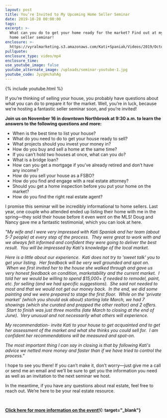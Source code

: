 ```yaml
---
layout: post
title: You’re Invited to My Upcoming Home Seller Seminar
date: 2019-10-28 00:00:00
tags:
excerpt: >-
  What can you do to get your home ready for the market? Find out at my upcoming
  home seller seminar!
enclosure: >-
  https://vyralmarketing.s3.amazonaws.com/Kati+Spaniak/Videos/2019/October/Youre+Invited+to+My+Upcoming+Home+Seller+Seminar.mp4
pullquote:
enclosure_type: video/mp4
enclosure_time:
use_youtube_image: false
youtube_alternate_image: /uploads/seminar-youtube-1.jpg
youtube_code: JyzgHchahAg
---
```


{% include youtube.html %}

If you’re thinking of selling your house, you probably have questions about what you can do to prepare it for the market. Well, you’re in luck, because we’re hosting a fantastic seller seminar soon, and you’re invited\!

**Join us on November 16 in downtown Northbrook at 9:30 a.m. to learn the answers to the following questions and more:**

* When is the best time to list your house?
* What do you need to do to get your house ready to sell?
* What projects should you invest your money in?
* How do you buy and sell a home at the same time?
* If you can’t hold two houses at once, what can you do?
* What is a bridge loan?
* How can you get a mortgage if you’ve already retired and don’t have any income?
* How do you sell your house as a FSBO?
* How do you find and engage with a real estate attorney?
* Should you get a home inspection before you put your home on the market?
* How do you find the right real estate agent?

I promise this seminar will be incredibly informational to home sellers. Last year, one couple who attended ended up listing their home with me in the spring—they sold their house before it even went on the MLS\! Doug and Nancy gave me a fantastic testimonial, which you can look at here.

*"My wife and I were very impressed with Kati Spaniak and her team (about 5-7 people) at every step of the process. &nbsp;They were great to work with and we always felt informed and confident they were going to deliver the best result. &nbsp;You will be impressed by Kati's knowledge of the local market.*

*Here is a little about our experience. &nbsp;Kati does not try to 'sweet talk' you to get your listing. &nbsp;Her feedback will be very well grounded and spot on. &nbsp;When we first invited her to the house she walked through and gave us very honest feedback on condition, marketability and the current market. &nbsp;I told her we would be willing to spend $15,000+ if needed to remodel, paint, etc. for selling (and we had specific suggestions). &nbsp;She said not needed to most and that we would not get our money back. &nbsp;In the end, we did some painting and we were prepared to stage the first floor. &nbsp;While on the 'private market' (which you should ask about) starting late March, we had 7 showings (which she curated and prepped the other realtor) and 2 offers. &nbsp;Start to finish was just three months (late March to closing at the end of June). &nbsp;Very unusual and not necessarily what others will experience.&nbsp;*

*My recommendation- invite Kati to your house to get acquainted and to get her assessment of the market and what she thinks you could sell for. &nbsp;I am confident her recommendations will be measured and spot-on.*

*The most important thing I can say in closing is that by following Kati's advice we netted more money and faster than if we have tried to control the process."*

I hope to see you there\! If you can’t make it, don’t worry—just give me a call or send me an email and we’ll be sure to get you the information you need as well as an invitation to the next seminar we host.

In the meantime, if you have any questions about real estate, feel free to reach out. We’re here to be your real estate resource.

&nbsp;

**[Click here for more information on the event\!](https://www.eventbrite.com/e/what-to-do-to-get-your-house-ready-to-sell-tickets-76461804315?aff=ebdssbdestsearch){: target="_blank"}**